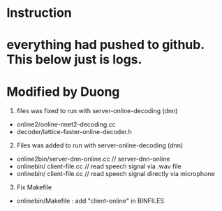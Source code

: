 # Instruction 




# everything had pushed to github. This below just is logs.
# Modified by Duong

1. files was fixed to run with server-online-decoding (dnn)

-	online2/online-nnet2-decoding.cc
-	decoder/lattice-faster-online-decoder.h


2. Files was added to run with server-online-decoding (dnn)

-	online2bin/server-dnn-online.cc		// server-dnn-online
-	onlinebin/ client-file.cc		// read speech signal via .wav file
-	onlinebin/ client-file.cc		// read speech signal directly via microphone

3. Fix Makefile

-	onlinebin/Makefile : add "client-online" in BINFILES





